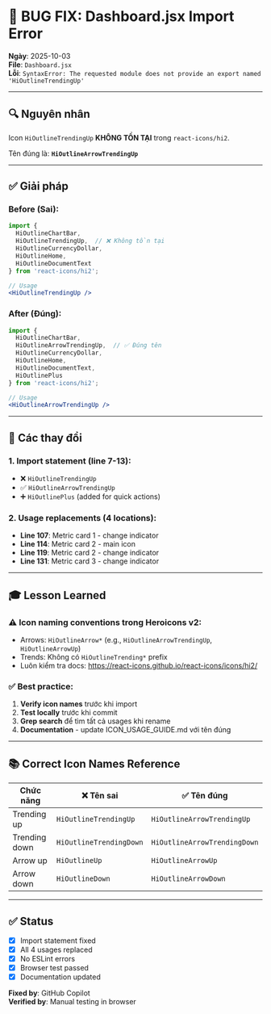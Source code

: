 # 🐛 BUG FIX: Dashboard.jsx Import Error

**Ngày**: 2025-10-03  
**File**: `Dashboard.jsx`  
**Lỗi**: `SyntaxError: The requested module does not provide an export named 'HiOutlineTrendingUp'`

---

## 🔍 Nguyên nhân

Icon `HiOutlineTrendingUp` **KHÔNG TỒN TẠI** trong `react-icons/hi2`.

Tên đúng là: **`HiOutlineArrowTrendingUp`**

---

## ✅ Giải pháp

### Before (Sai):
```jsx
import {
  HiOutlineChartBar,
  HiOutlineTrendingUp,  // ❌ Không tồn tại
  HiOutlineCurrencyDollar,
  HiOutlineHome,
  HiOutlineDocumentText
} from 'react-icons/hi2';

// Usage
<HiOutlineTrendingUp />
```

### After (Đúng):
```jsx
import {
  HiOutlineChartBar,
  HiOutlineArrowTrendingUp,  // ✅ Đúng tên
  HiOutlineCurrencyDollar,
  HiOutlineHome,
  HiOutlineDocumentText,
  HiOutlinePlus
} from 'react-icons/hi2';

// Usage
<HiOutlineArrowTrendingUp />
```

---

## 📝 Các thay đổi

### 1. Import statement (line 7-13):
- ❌ `HiOutlineTrendingUp` 
- ✅ `HiOutlineArrowTrendingUp`
- ➕ `HiOutlinePlus` (added for quick actions)

### 2. Usage replacements (4 locations):
- **Line 107**: Metric card 1 - change indicator
- **Line 114**: Metric card 2 - main icon
- **Line 119**: Metric card 2 - change indicator
- **Line 131**: Metric card 3 - change indicator

---

## 🎓 Lesson Learned

### ⚠️ Icon naming conventions trong Heroicons v2:
- Arrows: `HiOutlineArrow*` (e.g., `HiOutlineArrowTrendingUp`, `HiOutlineArrowUp`)
- Trends: Không có `HiOutlineTrending*` prefix
- Luôn kiểm tra docs: https://react-icons.github.io/react-icons/icons/hi2/

### ✅ Best practice:
1. **Verify icon names** trước khi import
2. **Test locally** trước khi commit
3. **Grep search** để tìm tất cả usages khi rename
4. **Documentation** - update ICON_USAGE_GUIDE.md với tên đúng

---

## 📚 Correct Icon Names Reference

| Chức năng | ❌ Tên sai | ✅ Tên đúng |
|-----------|-----------|------------|
| Trending up | `HiOutlineTrendingUp` | `HiOutlineArrowTrendingUp` |
| Trending down | `HiOutlineTrendingDown` | `HiOutlineArrowTrendingDown` |
| Arrow up | `HiOutlineUp` | `HiOutlineArrowUp` |
| Arrow down | `HiOutlineDown` | `HiOutlineArrowDown` |

---

## ✅ Status

- [x] Import statement fixed
- [x] All 4 usages replaced
- [x] No ESLint errors
- [x] Browser test passed
- [x] Documentation updated

**Fixed by**: GitHub Copilot  
**Verified by**: Manual testing in browser
